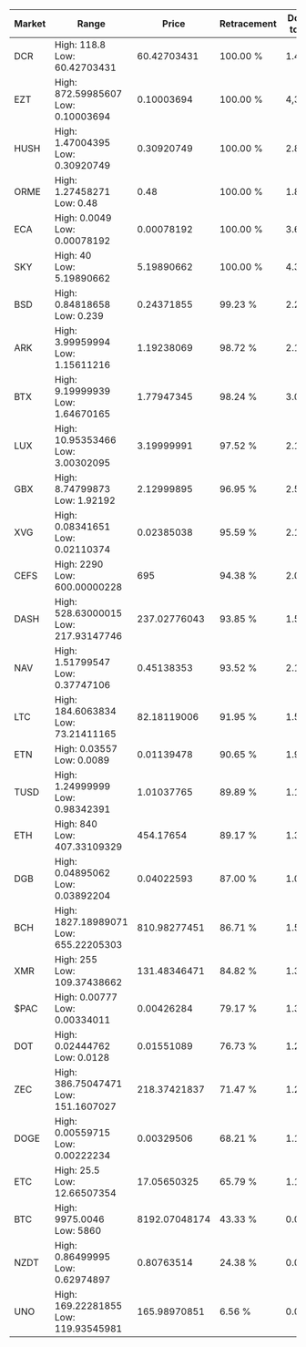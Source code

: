 | Market | Range | Price| Retracement | Doubles to 50% |
| --- | --- | --- | --- | --- |
| DCR | High: 118.8<br />Low: 60.42703431 | 60.42703431 | 100.00 % | 1.48 |
| EZT | High: 872.59985607<br />Low: 0.10003694 | 0.10003694 | 100.00 % | 4,361.89 |
| HUSH | High: 1.47004395<br />Low: 0.30920749 | 0.30920749 | 100.00 % | 2.88 |
| ORME | High: 1.27458271<br />Low: 0.48 | 0.48 | 100.00 % | 1.83 |
| ECA | High: 0.0049<br />Low: 0.00078192 | 0.00078192 | 100.00 % | 3.63 |
| SKY | High: 40<br />Low: 5.19890662 | 5.19890662 | 100.00 % | 4.35 |
| BSD | High: 0.84818658<br />Low: 0.239 | 0.24371855 | 99.23 % | 2.23 |
| ARK | High: 3.99959994<br />Low: 1.15611216 | 1.19238069 | 98.72 % | 2.16 |
| BTX | High: 9.19999939<br />Low: 1.64670165 | 1.77947345 | 98.24 % | 3.05 |
| LUX | High: 10.95353466<br />Low: 3.00302095 | 3.19999991 | 97.52 % | 2.18 |
| GBX | High: 8.74799873<br />Low: 1.92192 | 2.12999895 | 96.95 % | 2.50 |
| XVG | High: 0.08341651<br />Low: 0.02110374 | 0.02385038 | 95.59 % | 2.19 |
| CEFS | High: 2290<br />Low: 600.00000228 | 695 | 94.38 % | 2.08 |
| DASH | High: 528.63000015<br />Low: 217.93147746 | 237.02776043 | 93.85 % | 1.57 |
| NAV | High: 1.51799547<br />Low: 0.37747106 | 0.45138353 | 93.52 % | 2.10 |
| LTC | High: 184.6063834<br />Low: 73.21411165 | 82.18119006 | 91.95 % | 1.57 |
| ETN | High: 0.03557<br />Low: 0.0089 | 0.01139478 | 90.65 % | 1.95 |
| TUSD | High: 1.24999999<br />Low: 0.98342391 | 1.01037765 | 89.89 % | 1.11 |
| ETH | High: 840<br />Low: 407.33109329 | 454.17654 | 89.17 % | 1.37 |
| DGB | High: 0.04895062<br />Low: 0.03892204 | 0.04022593 | 87.00 % | 1.09 |
| BCH | High: 1827.18989071<br />Low: 655.22205303 | 810.98277451 | 86.71 % | 1.53 |
| XMR | High: 255<br />Low: 109.37438662 | 131.48346471 | 84.82 % | 1.39 |
| $PAC | High: 0.00777<br />Low: 0.00334011 | 0.00426284 | 79.17 % | 1.30 |
| DOT | High: 0.02444762<br />Low: 0.0128 | 0.01551089 | 76.73 % | 1.20 |
| ZEC | High: 386.75047471<br />Low: 151.1607027 | 218.37421837 | 71.47 % | 1.23 |
| DOGE | High: 0.00559715<br />Low: 0.00222234 | 0.00329506 | 68.21 % | 1.19 |
| ETC | High: 25.5<br />Low: 12.66507354 | 17.05650325 | 65.79 % | 1.12 |
| BTC | High: 9975.0046<br />Low: 5860 | 8192.07048174 | 43.33 % | 0.00 |
| NZDT | High: 0.86499995<br />Low: 0.62974897 | 0.80763514 | 24.38 % | 0.00 |
| UNO | High: 169.22281855<br />Low: 119.93545981 | 165.98970851 | 6.56 % | 0.00 |
